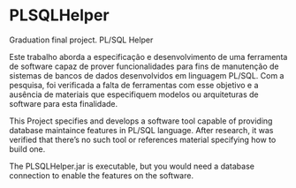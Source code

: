 PLSQLHelper
===========


Graduation final project. PL/SQL Helper

Este trabalho aborda a especificação e desenvolvimento de uma ferramenta de software capaz de prover funcionalidades para fins de manutenção de sistemas de bancos de dados desenvolvidos em linguagem PL/SQL. Com a pesquisa, foi verificada a falta de ferramentas com esse objetivo e a ausência de materiais que especifiquem modelos ou arquiteturas de software para esta finalidade.

This Project specifies and develops a software tool capable of providing database maintaince features in PL/SQL language. After research, it was verified that there’s no such tool or references material specifying how to build one.

The PLSQLHelper.jar is executable, but you would need a database connection to enable the features on the software.
